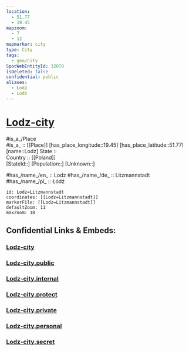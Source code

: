 ```yaml
---
location:
  - 51.77
  - 19.45
mapzoom:
  - 7
  - 12
mapmarker: city
type: City
tags:
  - geo/City
SpocWebEntityId: 32070
isDeleted: false
confidential: public
aliases:
  - Łódź
  - Lodz
---
```


# [Lodz-city](Lodz-city.md) 

#is_a_/Place  
#is_a_ :: [[Place]] 
[has_place_longitude::19.45] 
[has_place_latitude::51.77] 
[name::Lodz] 
State ::  
Country :: [[Poland]]  
[StateId::] 
[Population::] 
[Unknown::] 

#has_/name_/en_ :: Lodz 
#has_/name_/de_ :: Litzmannstadt 
#has_/name_/pl_ :: Łódź 

```leaflet
id: Lodz=Litzmannstadt
coordinates: [[Lodz=Litzmannstadt]] 
markerFile: [[Lodz=Litzmannstadt]] 
defaultZoom: 11 
maxZoom: 18
```


## Confidential Links & Embeds: 

### [Lodz-city](/_Standards/Earth/Continent/Europe/Europe~East/Poland/Provinces~Poland/Łódź,Province/counties~Łódzkie/Lodz-city.md) 

### [Lodz-city.public](/_public/Earth/Continent/Europe/Europe~East/Poland/Provinces~Poland/Łódź,Province/counties~Łódzkie/Lodz-city.public.md) 

### [Lodz-city.internal](/_internal/Earth/Continent/Europe/Europe~East/Poland/Provinces~Poland/Łódź,Province/counties~Łódzkie/Lodz-city.internal.md) 

### [Lodz-city.protect](/_protect/Earth/Continent/Europe/Europe~East/Poland/Provinces~Poland/Łódź,Province/counties~Łódzkie/Lodz-city.protect.md) 

### [Lodz-city.private](/_private/Earth/Continent/Europe/Europe~East/Poland/Provinces~Poland/Łódź,Province/counties~Łódzkie/Lodz-city.private.md) 

### [Lodz-city.personal](/_personal/Earth/Continent/Europe/Europe~East/Poland/Provinces~Poland/Łódź,Province/counties~Łódzkie/Lodz-city.personal.md) 

### [Lodz-city.secret](/_secret/Earth/Continent/Europe/Europe~East/Poland/Provinces~Poland/Łódź,Province/counties~Łódzkie/Lodz-city.secret.md)

